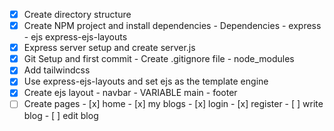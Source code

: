  - [x] Create directory structure
 - [x] Create NPM project and install dependencies
        - Dependencies
            - express
            - ejs express-ejs-layouts
 - [x] Express server setup and create server.js
 - [x] Git Setup and first commit
        - Create .gitignore file 
            - node_modules
 - [x] Add tailwindcss
 - [x] Use express-ejs-layouts and set ejs as the template engine
 - [x] Create ejs layout
        - navbar
        - VARIABLE main
        - footer
 - [ ] Create pages
        - [x] home
        - [x] my blogs
        - [x] login
        - [x] register
        - [ ] write blog
        - [ ] edit blog